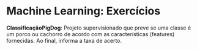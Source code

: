 # Machine Learning: Exercícios

**ClassificaçãoPigDog**: Projeto supervisionado que preve se uma classe é um porco ou cachorro de acordo com as características (features) fornecidas. Ao final, informa a taxa de acerto.
